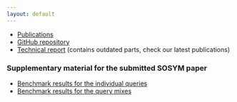 ```yaml
---
layout: default
---
```


* [Publications](https://github.com/FTSRG/publication-pages/wiki#train-benchmark)
* [GitHub repository](https://github.com/FTSRG/trainbenchmark)
* [Technical report](https://www.sharelatex.com/github/repos/FTSRG/trainbenchmark-docs/builds/latest/output.pdf) (contains outdated parts, check our latest publications)

### Supplementary material for the submitted SOSYM paper

* [Benchmark results for the individual queries](results/results-individual.csv)
* [Benchmark results for the query mixes](results/results-mix.csv)
